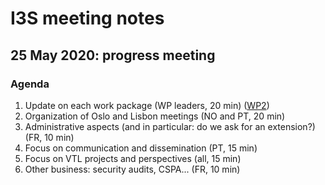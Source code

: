 # I3S meeting notes

## 25 May 2020: progress meeting


### Agenda

1. Update on each work package (WP leaders, 20 min) ([WP2](https://docs.google.com/presentation/d/1fwXCF-B9xvsGt8CrWP4SwZRl5sbIqxeH56nBAqT_BXc/edit?usp=sharing))
2. Organization of Oslo and Lisbon meetings (NO and PT, 20 min)
3. Administrative aspects (and in particular: do we ask for an extension?) (FR, 10 min)
4. Focus on communication and dissemination (PT, 15 min)
5. Focus on VTL projects and perspectives (all, 15 min)
6. Other business: security audits, CSPA... (FR, 10 min)
